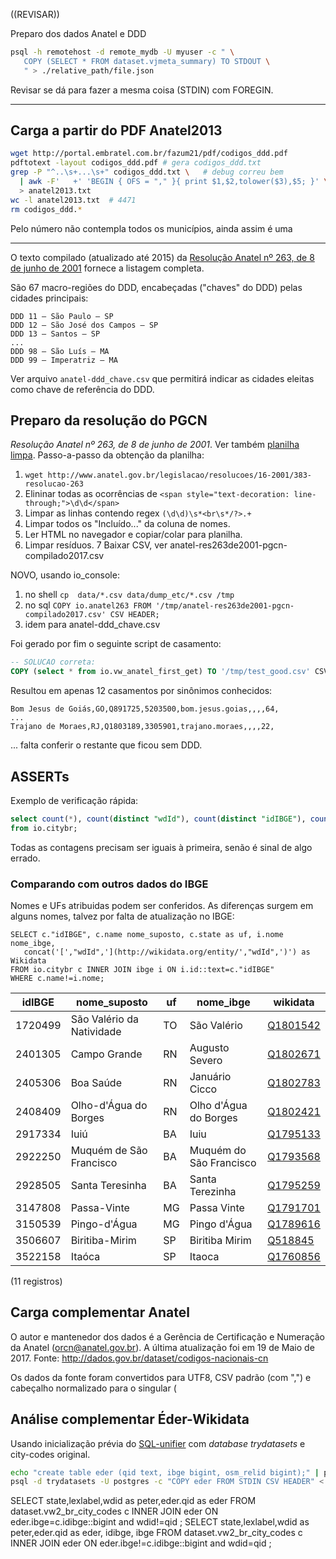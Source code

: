 ((REVISAR))

Preparo dos dados Anatel e DDD

```sh
psql -h remotehost -d remote_mydb -U myuser -c " \
   COPY (SELECT * FROM dataset.vjmeta_summary) TO STDOUT \
   " > ./relative_path/file.json
```
Revisar se dá para fazer a mesma coisa (STDIN) com  FOREGIN.

----

## Carga a partir do PDF Anatel2013

```sh
wget http://portal.embratel.com.br/fazum21/pdf/codigos_ddd.pdf
pdftotext -layout codigos_ddd.pdf # gera codigos_ddd.txt
grep -P "^..\s+...\s+" codigos_ddd.txt \   # debug correu bem
  | awk -F'   +' 'BEGIN { OFS = "," }{ print $1,$2,tolower($3),$5; }' \
  > anatel2013.txt
wc -l anatel2013.txt  # 4471
rm codigos_ddd.*
```
Pelo número não contempla todos os municípios, ainda assim é uma

------

O texto compilado (atualizado até 2015) da [Resolução Anatel nº 263, de 8 de junho de 2001](http://www.anatel.gov.br/legislacao/resolucoes/16-2001/383-resolucao-263) fornece a listagem completa.

São 67 macro-regiões do DDD, encabeçadas ("chaves" do DDD) pelas cidades principais:
```
DDD 11 – São Paulo – SP
DDD 12 – São José dos Campos – SP
DDD 13 – Santos – SP
...
DDD 98 – São Luís – MA
DDD 99 – Imperatriz – MA
```
Ver arquivo `anatel-ddd_chave.csv` que permitirá indicar as cidades eleitas como chave de referência do DDD.

## Preparo da resolução do PGCN
*Resolução Anatel nº 263, de 8 de junho de 2001*.  Ver também [planilha limpa](https://docs.google.com/spreadsheets/d/1C6Z9UsGID_9ITFytud5rwQRelRIXHmZmAn5Zia-kdF8/edit?usp=sharing). Passo-a-passo da obtenção da planilha:

1. `wget http://www.anatel.gov.br/legislacao/resolucoes/16-2001/383-resolucao-263`
2. Elininar todas as ocorrências de `<span style="text-decoration: line-through;">\d\d</span>`
3. Limpar as linhas contendo regex `(\d\d)\s*<br\s*/?>.+`
4. Limpar todos os "Incluído..." da coluna de nomes.
5. Ler HTML no navegador e copiar/colar para planilha.
6. Limpar resíduos.
7 Baixar CSV, ver anatel-res263de2001-pgcn-compilado2017.csv


NOVO, usando io_console:
1. no shell `cp  data/*.csv data/dump_etc/*.csv /tmp`
2. no sql `COPY io.anatel263 FROM '/tmp/anatel-res263de2001-pgcn-compilado2017.csv' CSV HEADER;`
3. idem para anatel-ddd_chave.csv

Foi gerado por fim o seguinte script de casamento:
```sql
-- SOLUCAO correta:
COPY (select * from io.vw_anatel_first_get) TO '/tmp/test_good.csv' CSV HEADER;
```
Resultou em apenas 12 casamentos por sinônimos conhecidos:

```
Bom Jesus de Goiás,GO,Q891725,5203500,bom.jesus.goias,,,,64,
...
Trajano de Moraes,RJ,Q1803189,3305901,trajano.moraes,,,,22,
```
... falta conferir o restante que ficou sem DDD.

## ASSERTs
Exemplo de verificação rápida:
```sql
select count(*), count(distinct "wdId"), count(distinct "idIBGE"), count(distinct state||"lexLabel")
from io.citybr;
```

Todas as contagens precisam ser iguais à primeira, senão é sinal de algo errado.

### Comparando com outros dados do IBGE
Nomes e UFs atribuidas podem ser conferidos. As diferenças surgem em alguns nomes, talvez por falta de atualização no IBGE:

```
SELECT c."idIBGE", c.name nome_suposto, c.state as uf, i.nome nome_ibge,
   concat('[',"wdId",'](http://wikidata.org/entity/',"wdId",')') as Wikidata
FROM io.citybr c INNER JOIN ibge i ON i.id::text=c."idIBGE"
WHERE c.name!=i.nome;
```

 idIBGE  |       nome_suposto        | uf |        nome_ibge        |                    wikidata                     
---------|---------------------------|----|-------------------------|-------------------------------------------------
 1720499 | São Valério da Natividade | TO | São Valério             | [Q1801542](http://wikidata.org/entity/Q1801542)
 2401305 | Campo Grande              | RN | Augusto Severo          | [Q1802671](http://wikidata.org/entity/Q1802671)
 2405306 | Boa Saúde                 | RN | Januário Cicco          | [Q1802783](http://wikidata.org/entity/Q1802783)
 2408409 | Olho-d'Água do Borges     | RN | Olho d'Água do Borges   | [Q1802421](http://wikidata.org/entity/Q1802421)
 2917334 | Iuiú                      | BA | Iuiu                    | [Q1795133](http://wikidata.org/entity/Q1795133)
 2922250 | Muquém de São Francisco   | BA | Muquém do São Francisco | [Q1793568](http://wikidata.org/entity/Q1793568)
 2928505 | Santa Teresinha           | BA | Santa Terezinha         | [Q1795259](http://wikidata.org/entity/Q1795259)
 3147808 | Passa-Vinte               | MG | Passa Vinte             | [Q1791701](http://wikidata.org/entity/Q1791701)
 3150539 | Pingo-d'Água              | MG | Pingo d'Água            | [Q1789616](http://wikidata.org/entity/Q1789616)
 3506607 | Biritiba-Mirim            | SP | Biritiba Mirim          | [Q518845](http://wikidata.org/entity/Q518845)
 3522158 | Itaóca                    | SP | Itaoca                  | [Q1760856](http://wikidata.org/entity/Q1760856)

(11 registros)

## Carga complementar Anatel
O autor e mantenedor dos dados é a Gerência de Certificação e Numeração da Anatel (orcn@anatel.gov.br). A última atualização foi em 	19 de Maio de 2017.  Fonte: http://dados.gov.br/dataset/codigos-nacionais-cn

Os dados da fonte foram convertidos para UTF8, CSV padrão (com ",") e cabeçalho normalizado para o singular (

## Análise complementar Éder-Wikidata
Usando inicialização prévia do [SQL-unifier](https://github.com/datasets-br/sql-unifier) com *database trydatasets* e city-codes original.

```sh
echo "create table eder (qid text, ibge bigint, osm_relid bigint);" | psql -d trydatasets -U postgres -c 
psql -d trydatasets -U postgres -c "COPY eder FROM STDIN CSV HEADER" < wikidata-eder.csv
```

SELECT state,lexlabel,wdid as peter,eder.qid as eder 
FROM dataset.vw2_br_city_codes c INNER JOIN eder 
  ON eder.ibge=c.idibge::bigint and wdid!=qid
;
SELECT state,lexlabel,wdid as peter,eder.qid as eder, idibge, ibge 
FROM dataset.vw2_br_city_codes c INNER JOIN eder 
  ON eder.ibge!=c.idibge::bigint and wdid=qid
;

